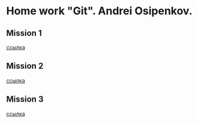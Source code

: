 # Home work "Git". Andrei Osipenkov.
## Mission 1
[ссылка](https://github.com/Kovrei/8-01/commit/a95d8aeb5cbac165ce6d2023e1429ed08388ac54)

## Mission 2
[ссылка](https://github.com/Kovrei/8-01/commit/77b787a91b0ab5999b0a7f1d9c63d2de4dfb4793)

## Mission 3
[ссылка](https://github.com/Kovrei/8-01/network)

